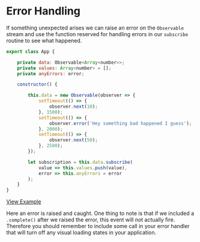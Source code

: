 # Error Handling

If something unexpected arises we can raise an error on the `Observable` stream and use the function reserved for handling errors in our `subscribe` routine to see what happened.

```js
export class App {

	private data: Observable<Array<number>>;
	private values: Array<number> = [];
	private anyErrors: error;

	constructor() {

		this.data = new Observable(observer => {
		  	setTimeout(() => {
				observer.next(10);
			}, 1500);
			setTimeout(() => {
				observer.error('Hey something bad happened I guess');
			}, 2000);
			setTimeout(() => {
				observer.next(50);
			}, 2500);
		});

		let subscription = this.data.subscribe(
			value => this.values.push(value),
			error => this.anyErrors = error
		);
	}
}
```
[View Example](http://plnkr.co/edit/hw1JJsShWNWzO1Wtu5p0?p=preview)

Here an error is raised and caught. One thing to note is that if we included a `.complete()`
after we raised the error, this event will not actually fire.
Therefore you should remember to include some call in your error handler
that will turn off any visual loading states in your application.
